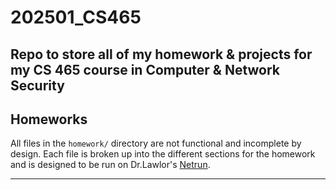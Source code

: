 # 202501_CS465
Repo to store all of my homework &amp; projects for my CS 465 course in Computer &amp; Network Security
---

## Homeworks
All files in the `homework/` directory are not functional and incomplete by design. Each file is broken up into the different sections for the homework and is designed to be run on Dr.Lawlor's [Netrun](https://lawlor.cs.uaf.edu/netrun/run).

---
